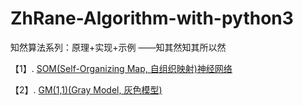 # ZhRane-Algorithm-with-python3
知然算法系列：原理+实现+示例 ——知其然知其所以然


【1】. [SOM(Self-Organizing Map, 自组织映射)神经网络](https://github.com/Anfany/ZhRane-Algorithm-with-python3/blob/master/SOM_ZhRane.ipynb)

【2】. [GM(1,1)(Gray Model, 灰色模型)](https://github.com/Anfany/ZhRane-Algorithm-with-python3/blob/master/GM.ipynb)
